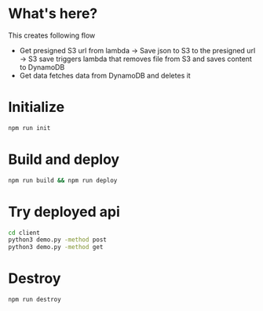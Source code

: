 # What's here?

This creates following flow

- Get presigned S3 url from lambda -> Save json to S3 to the presigned url -> S3 save triggers lambda that removes file from S3 and saves content to DynamoDB
- Get data fetches data from DynamoDB and deletes it

# Initialize

```bash
npm run init
```

# Build and deploy

```bash
npm run build && npm run deploy
```


# Try deployed api

```bash
cd client
python3 demo.py -method post
python3 demo.py -method get
```

# Destroy

```bash
npm run destroy
```